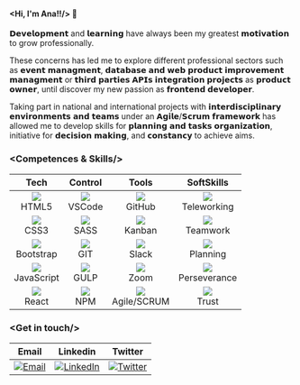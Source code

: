 #### <Hi, I'm Ana!!/> :wave:

𝗗𝗲𝘃𝗲𝗹𝗼𝗽𝗺𝗲𝗻𝘁 and 𝗹𝗲𝗮𝗿𝗻𝗶𝗻𝗴 have always been my greatest 𝗺𝗼𝘁𝗶𝘃𝗮𝘁𝗶𝗼𝗻 to grow professionally. 

These concerns has led me to explore different professional sectors such as 𝗲𝘃𝗲𝗻𝘁 𝗺𝗮𝗻𝗮𝗴𝗺𝗲𝗻𝘁, 𝗱𝗮𝘁𝗮𝗯𝗮𝘀𝗲 𝗮𝗻𝗱 𝘄𝗲𝗯 𝗽𝗿𝗼𝗱𝘂𝗰𝘁 𝗶𝗺𝗽𝗿𝗼𝘃𝗲𝗺𝗲𝗻𝘁 𝗺𝗮𝗻𝗮𝗴𝗺𝗲𝗻𝘁 or 𝘁𝗵𝗶𝗿𝗱 𝗽𝗮𝗿𝘁𝗶𝗲𝘀 𝗔𝗣𝗜𝘀 𝗶𝗻𝘁𝗲𝗴𝗿𝗮𝘁𝗶𝗼𝗻 𝗽𝗿𝗼𝗷𝗲𝗰𝘁𝘀 as 𝗽𝗿𝗼𝗱𝘂𝗰𝘁 𝗼𝘄𝗻𝗲𝗿, until discover my new passion as 𝗳𝗿𝗼𝗻𝘁𝗲𝗻𝗱 𝗱𝗲𝘃𝗲𝗹𝗼𝗽𝗲𝗿.

Taking part in national and international projects with 𝗶𝗻𝘁𝗲𝗿𝗱𝗶𝘀𝗰𝗶𝗽𝗹𝗶𝗻𝗮𝗿𝘆 𝗲𝗻𝘃𝗶𝗿𝗼𝗻𝗺𝗲𝗻𝘁𝘀 𝗮𝗻𝗱 𝘁𝗲𝗮𝗺𝘀 under an 𝗔𝗴𝗶𝗹𝗲/𝗦𝗰𝗿𝘂𝗺 𝗳𝗿𝗮𝗺𝗲𝘄𝗼𝗿𝗸 has allowed me to develop skills for 𝗽𝗹𝗮𝗻𝗻𝗶𝗻𝗴 𝗮𝗻𝗱 𝘁𝗮𝘀𝗸𝘀 𝗼𝗿𝗴𝗮𝗻𝗶𝘇𝗮𝘁𝗶𝗼𝗻, initiative for 𝗱𝗲𝗰𝗶𝘀𝗶𝗼𝗻 𝗺𝗮𝗸𝗶𝗻𝗴, and 𝗰𝗼𝗻𝘀𝘁𝗮𝗻𝗰𝘆 to achieve aims.

### <**Competences & Skills**/>

| Tech | Control | Tools | SoftSkills |
| :---: | :---: | :---: | :---: |
| <img src = "https://icon-icons.com/icons2/1298/PNG/32/2333390-html-html5-internet-website_85590.png"><br>HTML5 |  <img src="https://icon-icons.com/icons2/2148/PNG/32/vscode_icon_131899.png"><br> VSCode | <img src="https://icon-icons.com/icons2/509/PNG/32/Github_icon-icons.com_49946.png"><br>GitHub | <img src="https://icon-icons.com/icons2/37/PNG/32/headphones_3762.png"><br>Teleworking |
| <img src = "https://icon-icons.com/icons2/512/PNG/32/css3-02_icon-icons.com_50917.png"><br>CSS3 | <img src="https://icon-icons.com/icons2/2389/PNG/32/sass_alt_logo_icon_144910.png"><br>SASS | <img src = "https://icon-icons.com/icons2/2644/PNG/32/kanban_fill_icon_159491.png"><br>Kanban | <img src="https://icon-icons.com/icons2/2387/PNG/32/meetings_meeting_table_people_work_icon_144587.png"><br>Teamwork | 
| <img src = "https://icon-icons.com/icons2/2389/PNG/32/bootstrap_logo_icon_145442.png"><br>Bootstrap | <img src="https://icon-icons.com/icons2/512/PNG/32/vc-git_icon-icons.com_50729.png"><br>GIT | <img src = "https://icon-icons.com/icons2/2367/PNG/32/slack_logo_icon_143511.png"><br>Slack | <img src="https://icon-icons.com/icons2/37/PNG/32/configuration_3620.png"><br>Planning
| <img src="https://icon-icons.com/icons2/2248/PNG/32/language_javascript_icon_135455.png"><br>JavaScript | <img src="https://icon-icons.com/icons2/2389/PNG/32/gulp_logo_icon_145213.png"><br>GULP | <img src="https://icon-icons.com/icons2/2389/PNG/32/zoom_logo_icon_144706.png"><br>Zoom | <img src="https://icon-icons.com/icons2/2249/PNG/32/briefcase_clock_outline_icon_139866.png"><br>Perseverance  |
| <img src="https://icon-icons.com/icons2/2622/PNG/32/brand_react_icon_158742.png"><br>React |  <img src = "https://icon-icons.com/icons2/2148/PNG/32/npm_old_icon_132179.png"><br>NPM | <img src = "https://icon-icons.com/icons2/2622/PNG/32/brand_scrum_icon_158716.png"><br>Agile/SCRUM | <img src = "https://icon-icons.com/icons2/656/PNG/32/share_analytics_file_data_online_web_icon-icons.com_59981.png"><br>Trust | 

### <**Get in touch**/>

|Email | Linkedin | Twitter |
| :---: | :---: | :---: | 
| <a href="mailto:ana.guerra.abaroa@gmail.com" target="_blank"><img alt="Email" src="https://icon-icons.com/icons2/933/PNG/32/gmail-logo_icon-icons.com_72739.png"></a> | <a href="https://www.linkedin.com/in/anaguerraabaroa/" target="_blank"><img alt="LinkedIn" src="https://icon-icons.com/icons2/1/PNG/32/sociallinkedin_member_70.png"></a> | <a href="https://twitter.com/anaguerraabaroa/" target="_blank"><img alt="Twitter" src="https://icon-icons.com/icons2/933/PNG/32/twitter-logo-on-black-background_icon-icons.com_72503.png"></a> |

